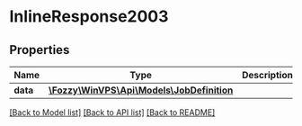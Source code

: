 # InlineResponse2003

## Properties
Name | Type | Description | Notes
------------ | ------------- | ------------- | -------------
**data** | [**\Fozzy\WinVPS\Api\Models\JobDefinition**](JobDefinition.md) |  | [optional] 

[[Back to Model list]](../../README.md#documentation-for-models) [[Back to API list]](../../README.md#documentation-for-api-endpoints) [[Back to README]](../../README.md)

